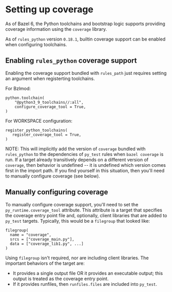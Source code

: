 # Setting up coverage

As of Bazel 6, the Python toolchains and bootstrap logic supports providing
coverage information using the `coverage` library.

As of `rules_python` version `0.18.1`, builtin coverage support can be enabled
when configuring toolchains.

## Enabling `rules_python` coverage support

Enabling the coverage support bundled with `rules_path` just requires setting an
argument when registerting toolchains.

For Bzlmod:

```starlark
python.toolchain(
    "@python3_9_toolchains//:all",
    configure_coverage_tool = True,
)
```

For WORKSPACE configuration:

```starlark
register_python_toolchains(
   register_coverage_tool = True,
)
```

NOTE: This will implicitly add the version of `coverage` bundled with
`rules_python` to the dependencies of `py_test` rules when `bazel coverage` is
run. If a target already transitively depends on a different version of
`coverage`, then behavior is undefined -- it is undefined which version comes
first in the import path. If you find yourself in this situation, then you'll
need to manually configure coverage (see below).

## Manually configuring coverage

To manually configure coverage support, you'll need to set the
`py_runtime.coverage_tool` attribute. This attribute is a target that specifies
the coverage entry point file and, optionally, client libraries that are added
to `py_test` targets. Typically, this would be a `filegroup` that looked like:

```starlark
filegroup(
  name = "coverage",
  srcs = ["coverage_main.py"],
  data = ["coverage_lib1.py", ...]
)
```

Using `filegroup` isn't required, nor are including client libraries. The
important behaviors of the target are:

*   It provides a single output file OR it provides an executable output; this
    output is treated as the coverage entry point.
*   If it provides runfiles, then `runfiles.files` are included into `py_test`.
